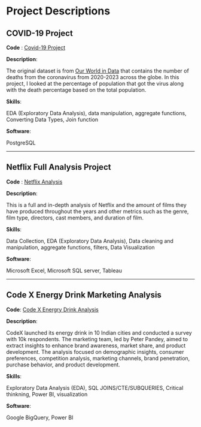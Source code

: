 # Project Descriptions

## COVID-19 Project
**Code** : 
[Covid-19 Project](https://github.com/CavCed/DataAnalyticsPortfolio/blob/97bf7ba50735b93d3a3adb526247a1b9ad9d9cd7/SQL/Covid%20Project%20Query.sql)

**Description**: 

The original dataset is from [Our World in Data](https://ourworldindata.org/covid-deaths) that contains the number of deaths from the coronavirus from 2020-2023 across the globe. In this project, I looked at the percentage of population that got the virus along with the death percentage based on the total population.

**Skills**:

EDA (Exploratory Data Analysis), data manipulation, aggregate functions, Converting Data Types, Join function

**Software**:

PostgreSQL

----
## Netflix Full Analysis Project
**Code** : 
[Netflix Analysis](https://github.com/CavCed/DataAnalyticsPortfolio/blob/be32e519224a95d27a44fa1beccf2502375294ce/SQL/Netflix/Full%20Analysis.md)

**Description**: 

This is a full and in-depth analysis of Netflix and the amount of films they have produced throughout the years and other metrics such as the genre, film type, directors, cast members, and duration of film.

**Skills**:

Data Collection, EDA (Exploratory Data Analysis), Data cleaning and manipulation, aggregate functions, filters, Data Visualization

**Software**:

Microsoft Excel, Microsoft SQL server, Tableau

----
## Code X Energy Drink Marketing Analysis
**Code**: [Code X Energry Drink Analysis](https://github.com/CavCed/Data-Analytics-Portfolio/blob/50f4bb157bce7500fd98f66540c380b7a59a4fea/SQL/Code%20X%20/Full%20Analysis.md)

**Description**:

CodeX launched its energy drink in 10 Indian cities and conducted a survey with 10k respondents. The marketing team, led by Peter Pandey, aimed to extract insights to enhance brand awareness, market share, and product development. The analysis focused on demographic insights, consumer preferences, competition analysis, marketing channels, brand penetration, purchase behavior, and product development.

**Skills**:

Exploratory Data Analysis (EDA), SQL JOINS/CTE/SUBQUERIES, Critical thinkning, Power BI, visualization

**Software**:

Google BigQuery, Power BI
